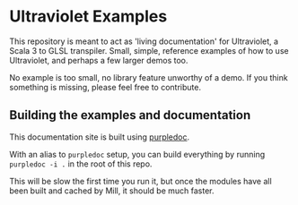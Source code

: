# Ultraviolet Examples

This repository is meant to act as 'living documentation' for Ultraviolet, a Scala 3 to GLSL transpiler. Small, simple, reference examples of how to use Ultraviolet, and perhaps a few larger demos too.

No example is too small, no library feature unworthy of a demo. If you think something is missing, please feel free to contribute.

## Building the examples and documentation

This documentation site is built using [purpledoc](https://github.com/PurpleKingdomGames/purpledoc).

With an alias to `purpledoc` setup, you can build everything by running `purpledoc -i .` in the root of this repo.

This will be slow the first time you run it, but once the modules have all been built and cached by Mill, it should be much faster.